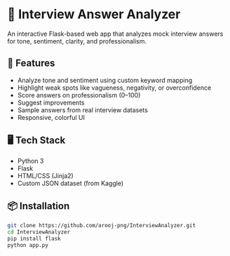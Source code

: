 # 🎤 Interview Answer Analyzer

An interactive Flask-based web app that analyzes mock interview answers for tone, sentiment, clarity, and professionalism.

## 🚀 Features

- Analyze tone and sentiment using custom keyword mapping
- Highlight weak spots like vagueness, negativity, or overconfidence
- Score answers on professionalism (0–100)
- Suggest improvements
- Sample answers from real interview datasets
- Responsive, colorful UI

## 🖥️ Tech Stack

- Python 3
- Flask
- HTML/CSS (Jinja2)
- Custom JSON dataset (from Kaggle)

## 📦 Installation

```bash
git clone https://github.com/arooj-png/InterviewAnalyzer.git
cd InterviewAnalyzer
pip install flask
python app.py
